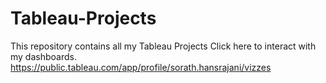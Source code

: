# Tableau-Projects
This repository contains all my Tableau Projects
Click here to interact with my dashboards.
https://public.tableau.com/app/profile/sorath.hansrajani/vizzes
